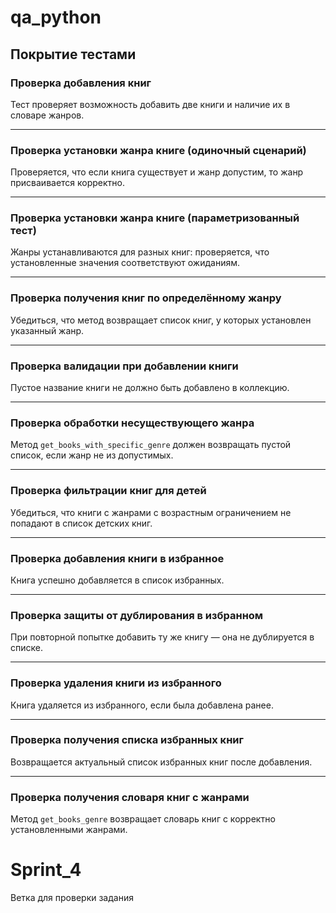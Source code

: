 # qa_python

##  Покрытие тестами

### Проверка добавления книг
Тест проверяет возможность добавить две книги и наличие их в словаре жанров.

---

### Проверка установки жанра книге (одиночный сценарий)
Проверяется, что если книга существует и жанр допустим, то жанр присваивается корректно.

---

### Проверка установки жанра книге (параметризованный тест)
Жанры устанавливаются для разных книг: проверяется, что установленные значения соответствуют ожиданиям.

---

### Проверка получения книг по определённому жанру
Убедиться, что метод возвращает список книг, у которых установлен указанный жанр.

---

### Проверка валидации при добавлении книги
Пустое название книги не должно быть добавлено в коллекцию.

---

### Проверка обработки несуществующего жанра
Метод `get_books_with_specific_genre` должен возвращать пустой список, если жанр не из допустимых.

---

### Проверка фильтрации книг для детей
Убедиться, что книги с жанрами с возрастным ограничением не попадают в список детских книг.

---

### Проверка добавления книги в избранное
Книга успешно добавляется в список избранных.

---

### Проверка защиты от дублирования в избранном
При повторной попытке добавить ту же книгу — она не дублируется в списке.

---

### Проверка удаления книги из избранного
Книга удаляется из избранного, если была добавлена ранее.

---

### Проверка получения списка избранных книг
Возвращается актуальный список избранных книг после добавления.

---

### Проверка получения словаря книг с жанрами
Метод `get_books_genre` возвращает словарь книг с корректно установленными жанрами.
# Sprint_4
Ветка для проверки задания
